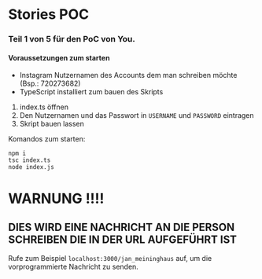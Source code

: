 # Stories POC

### Teil 1 von 5 für den PoC von You.

#### Voraussetzungen zum starten

* Instagram Nutzernamen des Accounts dem man schreiben möchte (Bsp.: 720273682)
* TypeScript installiert zum bauen des Skripts

1. index.ts öffnen
2. Den Nutzernamen und das Passwort in `USERNAME` und `PASSWORD` eintragen 
3. Skript bauen lassen

Komandos zum starten:
```
npm i
tsc index.ts
node index.js
```
# WARNUNG !!!! 
## DIES WIRD EINE NACHRICHT AN DIE PERSON SCHREIBEN DIE IN DER URL AUFGEFÜHRT IST 

Rufe zum Beispiel `localhost:3000/jan_meininghaus` auf, um die vorprogrammierte Nachricht zu senden. 